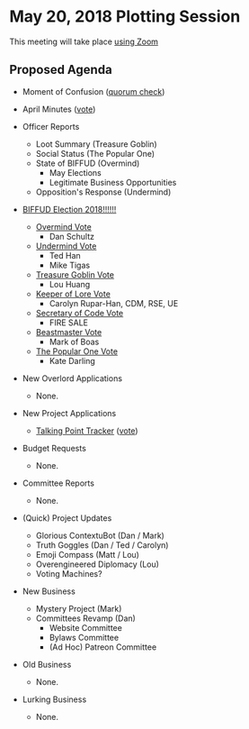 # May 20, 2018 Plotting Session

This meeting will take place [using Zoom](https://zoom.us/j/5075726827)

## Proposed Agenda

- Moment of Confusion ([quorum check](https://doodle.com/poll/epxrni4h5qpkmeki))

- April Minutes ([vote](https://doodle.com/poll/i6c4x62emw4c2uk8))

- Officer Reports
    + Loot Summary (Treasure Goblin)
    + Social Status (The Popular One)
    + State of BIFFUD (Overmind)
        * May Elections
        * Legitimate Business Opportunities
    + Opposition's Response (Undermind)

- [BIFFUD Election 2018!!!!!!](https://github.com/BadIdeaFactory/corporate/issues/67)
    + [Overmind Vote](https://doodle.com/poll/4tinpbw9hv7vrqfd)
        - Dan Schultz
    + [Undermind Vote](https://doodle.com/poll/czud2rhpnv7pcvi5)
        - Ted Han
        - Mike Tigas
    + [Treasure Goblin Vote](https://doodle.com/poll/cbkh4c27d6hgh6qz)
        - Lou Huang
    + [Keeper of Lore Vote](https://doodle.com/poll/n2hi7k6r5nqyrsy9)
        - Carolyn Rupar-Han, CDM, RSE, UE
    + [Secretary of Code Vote](https://doodle.com/poll/m2tkmyqmnvut7pa4)
        - FIRE SALE
    + [Beastmaster Vote](https://doodle.com/poll/qtcwupzp2mrm63ux)
        - Mark of Boas
    + [The Popular One Vote](https://doodle.com/poll/9nc6gmbz4iqzn9cx)
        - Kate Darling
    

- New Overlord Applications
    + None.

- New Project Applications
    + [Talking Point Tracker](https://github.com/BadIdeaFactory/corporate/issues/68) ([vote](https://doodle.com/poll/tktcstvphbkmsv2y))

- Budget Requests
    + None.

- Committee Reports
    + None.

- (Quick) Project Updates
    + Glorious ContextuBot (Dan / Mark)
    + Truth Goggles (Dan / Ted / Carolyn)
    + Emoji Compass (Matt / Lou)
    + Overengineered Diplomacy (Lou)
    + Voting Machines?


- New Business
    + Mystery Project (Mark)
    + Committees Revamp (Dan)
        * Website Committee
        * Bylaws Committee
        * (Ad Hoc) Patreon Committee

- Old Business
    + None.

- Lurking Business
    + None.
